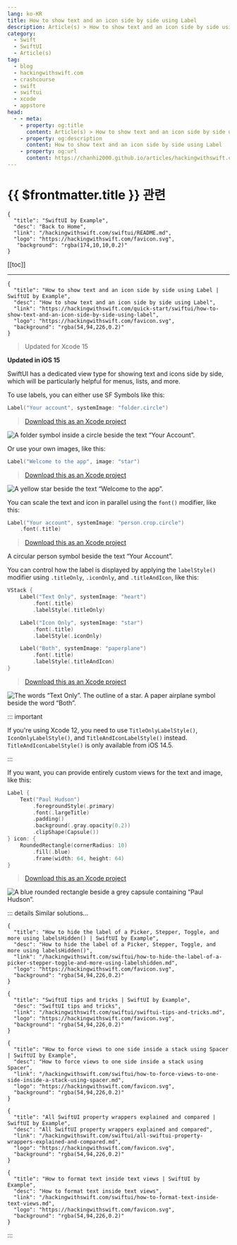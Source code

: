 ```yaml
---
lang: ko-KR
title: How to show text and an icon side by side using Label
description: Article(s) > How to show text and an icon side by side using Label
category:
  - Swift
  - SwiftUI
  - Article(s)
tag: 
  - blog
  - hackingwithswift.com
  - crashcourse
  - swift
  - swiftui
  - xcode
  - appstore
head:
  - - meta:
    - property: og:title
      content: Article(s) > How to show text and an icon side by side using Label
    - property: og:description
      content: How to show text and an icon side by side using Label
    - property: og:url
      content: https://chanhi2000.github.io/articles/hackingwithswift.com/swiftui/how-to-show-text-and-an-icon-side-by-side-using-label.html
---
```


# {{ $frontmatter.title }} 관련

```component VPCard
{
  "title": "SwiftUI by Example",
  "desc": "Back to Home",
  "link": "/hackingwithswift.com/swiftui/README.md",
  "logo": "https://hackingwithswift.com/favicon.svg",
   "background": "rgba(174,10,10,0.2)"
}
```

[[toc]]

---

```component VPCard
{
  "title": "How to show text and an icon side by side using Label | SwiftUI by Example",
  "desc": "How to show text and an icon side by side using Label",
  "link": "https://hackingwithswift.com/quick-start/swiftui/how-to-show-text-and-an-icon-side-by-side-using-label",
  "logo": "https://hackingwithswift.com/favicon.svg",
  "background": "rgba(54,94,226,0.2)"
}
```

> Updated for Xcode 15

**Updated in iOS 15**

SwiftUI has a dedicated view type for showing text and icons side by side, which will be particularly helpful for menus, lists, and more.

To use labels, you can either use SF Symbols like this:

```swift
Label("Your account", systemImage: "folder.circle")
```

> [<FontIcon icon="fas fa-file-zipper"/>Download this as an Xcode project](https://hackingwithswift.com/files/projects/swiftui/how-to-show-text-and-an-icon-side-by-side-using-label-1.zip)

![A folder symbol inside a circle beside the text “Your Account”.](https://hackingwithswift.com/img/books/quick-start/swiftui/how-to-show-text-and-an-icon-side-by-side-using-label-1~dark.png)

Or use your own images, like this:

```swift
Label("Welcome to the app", image: "star")
```

> [<FontIcon icon="fas fa-file-zipper"/>Download this as an Xcode project](https://hackingwithswift.com/files/projects/swiftui/how-to-show-text-and-an-icon-side-by-side-using-label-2.zip)

![A yellow star beside the text “Welcome to the app”.](https://hackingwithswift.com/img/books/quick-start/swiftui/how-to-show-text-and-an-icon-side-by-side-using-label-2~dark.png)

You can scale the text and icon in parallel using the `font()` modifier, like this:

```swift
Label("Your account", systemImage: "person.crop.circle")
    .font(.title)
```

> [<FontIcon icon="fas fa-file-zipper"/>Download this as an Xcode project](https://hackingwithswift.com/files/projects/swiftui/how-to-show-text-and-an-icon-side-by-side-using-label-3.zip)

A circular person symbol beside the text “Your Account”.

You can control how the label is displayed by applying the `labelStyle()` modifier using `.titleOnly`, `.iconOnly`, and `.titleAndIcon`, like this:

```swift
VStack {
    Label("Text Only", systemImage: "heart")
        .font(.title)
        .labelStyle(.titleOnly)

    Label("Icon Only", systemImage: "star")
        .font(.title)
        .labelStyle(.iconOnly)

    Label("Both", systemImage: "paperplane")
        .font(.title)
        .labelStyle(.titleAndIcon)
}
```

> [<FontIcon icon="fas fa-file-zipper"/>Download this as an Xcode project](https://hackingwithswift.com/files/projects/swiftui/how-to-show-text-and-an-icon-side-by-side-using-label-4.zip)

![The words “Text Only”. The outline of a star. A paper airplane symbol beside the word “Both”.](https://hackingwithswift.com/img/books/quick-start/swiftui/how-to-show-text-and-an-icon-side-by-side-using-label-4~dark.png)

::: important

If you're using Xcode 12, you need to use `TitleOnlyLabelStyle()`, `IconOnlyLabelStyle()`, and `TitleAndIconLabelStyle()` instead. `TitleAndIconLabelStyle()` is only available from iOS 14.5.

:::

If you want, you can provide entirely custom views for the text and image, like this:

```swift
Label {
    Text("Paul Hudson")
        .foregroundStyle(.primary)
        .font(.largeTitle)
        .padding()
        .background(.gray.opacity(0.2))
        .clipShape(Capsule())
} icon: {
    RoundedRectangle(cornerRadius: 10)
        .fill(.blue)
        .frame(width: 64, height: 64)
}
```

> [<FontIcon icon="fas fa-file-zipper"/>Download this as an Xcode project](https://hackingwithswift.com/files/projects/swiftui/how-to-show-text-and-an-icon-side-by-side-using-label-5.zip)

![A blue rounded rectangle beside a grey capsule containing “Paul Hudson”.](https://hackingwithswift.com/img/books/quick-start/swiftui/how-to-show-text-and-an-icon-side-by-side-using-label-5~dark.png)

::: details Similar solutions…

```component VPCard
{
  "title": "How to hide the label of a Picker, Stepper, Toggle, and more using labelsHidden() | SwiftUI by Example",
  "desc": "How to hide the label of a Picker, Stepper, Toggle, and more using labelsHidden()",
  "link": "/hackingwithswift.com/swiftui/how-to-hide-the-label-of-a-picker-stepper-toggle-and-more-using-labelshidden.md",
  "logo": "https://hackingwithswift.com/favicon.svg",
  "background": "rgba(54,94,226,0.2)"
}
```

```component VPCard
{
  "title": "SwiftUI tips and tricks | SwiftUI by Example",
  "desc": "SwiftUI tips and tricks",
  "link": "/hackingwithswift.com/swiftui/swiftui-tips-and-tricks.md",
  "logo": "https://hackingwithswift.com/favicon.svg",
  "background": "rgba(54,94,226,0.2)"
}
```

```component VPCard
{
  "title": "How to force views to one side inside a stack using Spacer | SwiftUI by Example",
  "desc": "How to force views to one side inside a stack using Spacer",
  "link": "/hackingwithswift.com/swiftui/how-to-force-views-to-one-side-inside-a-stack-using-spacer.md",
  "logo": "https://hackingwithswift.com/favicon.svg",
  "background": "rgba(54,94,226,0.2)"
}
```

```component VPCard
{
  "title": "All SwiftUI property wrappers explained and compared | SwiftUI by Example",
  "desc": "All SwiftUI property wrappers explained and compared",
  "link": "/hackingwithswift.com/swiftui/all-swiftui-property-wrappers-explained-and-compared.md",
  "logo": "https://hackingwithswift.com/favicon.svg",
  "background": "rgba(54,94,226,0.2)"
}
```

```component VPCard
{
  "title": "How to format text inside text views | SwiftUI by Example",
  "desc": "How to format text inside text views",
  "link": "/hackingwithswift.com/swiftui/how-to-format-text-inside-text-views.md",
  "logo": "https://hackingwithswift.com/favicon.svg",
  "background": "rgba(54,94,226,0.2)"
}
```

:::

